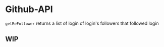 # Github-API
`getReFollower` returns a list of login of login's followers that followed login  
## WIP
